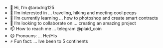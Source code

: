 - 👋 Hi, I’m @arodrig125
- 👀 I’m interested in ... traveling, hiking and meeting cool peeps
- 🌱 I’m currently learning ... how to photoshop and create smart contracts
- 💞️ I’m looking to collaborate on ... creating an amazing project
- 📫 How to reach me ... telegram @plaid_coin
- 😄 Pronouns: ... He/His
- ⚡ Fun fact: ... Ive been to 5 continents

<!---
arodrig125/arodrig125 is a ✨ special ✨ repository because its `README.md` (this file) appears on your GitHub profile.
You can click the Preview link to take a look at your changes.
--->
